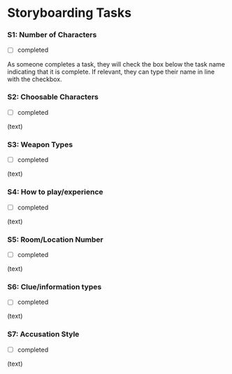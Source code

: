 # Storyboarding Tasks

### S1: Number of Characters
  - [ ] completed
  
  As someone completes a task, they will check the box below the task name indicating that it is complete. If relevant, they can type their name in line with the checkbox. 

### S2: Choosable Characters
  - [ ] completed

  (text)
  
### S3: Weapon Types
  - [ ] completed
  
  (text)
  
### S4: How to play/experience
  - [ ] completed
  
  (text)
  
### S5: Room/Location Number
  - [ ] completed
  
  (text)
  
### S6: Clue/information types
  - [ ] completed
  
  (text)
  
### S7: Accusation Style
  - [ ] completed

  (text)
